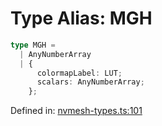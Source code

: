 # Type Alias: MGH

```ts
type MGH =
  | AnyNumberArray
  | {
      colormapLabel: LUT;
      scalars: AnyNumberArray;
    };
```

Defined in: [nvmesh-types.ts:101](https://github.com/thewtex/niivue/blob/main/packages/niivue/src/nvmesh-types.ts#L101)
